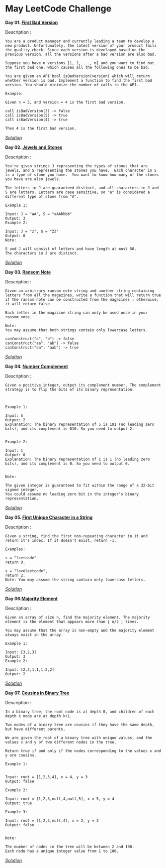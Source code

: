 # May LeetCode Challenge

**Day 01. [ First Bad Version](https://leetcode.com/explore/challenge/card/may-leetcoding-challenge/534/week-1-may-1st-may-7th/3316/)**

Description :

```
You are a product manager and currently leading a team to develop a new product. Unfortunately, the latest version of your product fails the quality check. Since each version is developed based on the previous version, all the versions after a bad version are also bad.

Suppose you have n versions [1, 2, ..., n] and you want to find out the first bad one, which causes all the following ones to be bad.

You are given an API bool isBadVersion(version) which will return whether version is bad. Implement a function to find the first bad version. You should minimize the number of calls to the API.

Example:

Given n = 5, and version = 4 is the first bad version.

call isBadVersion(3) -> false
call isBadVersion(5) -> true
call isBadVersion(4) -> true

Then 4 is the first bad version.
```

*[Solution](https://github.com/ankitvashisht12/May-LeetCode-Challenge/blob/master/Day-01.cpp)*


**Day 02. [Jewels and Stones](https://leetcode.com/explore/challenge/card/may-leetcoding-challenge/534/week-1-may-1st-may-7th/3317/)**

Description : 

```
You're given strings J representing the types of stones that are jewels, and S representing the stones you have.  Each character in S is a type of stone you have.  You want to know how many of the stones you have are also jewels.

The letters in J are guaranteed distinct, and all characters in J and S are letters. Letters are case sensitive, so "a" is considered a different type of stone from "A".

Example 1:

Input: J = "aA", S = "aAAbbbb"
Output: 3
Example 2:

Input: J = "z", S = "ZZ"
Output: 0
Note:

S and J will consist of letters and have length at most 50.
The characters in J are distinct.
```

*[Solution](https://github.com/ankitvashisht12/May-LeetCode-Challenge/blob/master/Day-02.cpp)*

**Day 03. [Ransom Note](https://leetcode.com/explore/featured/card/may-leetcoding-challenge/534/week-1-may-1st-may-7th/3318/)**

Description : 

```
Given an arbitrary ransom note string and another string containing letters from all the magazines, write a function that will return true if the ransom note can be constructed from the magazines ; otherwise, it will return false.

Each letter in the magazine string can only be used once in your ransom note.

Note:
You may assume that both strings contain only lowercase letters.

canConstruct("a", "b") -> false
canConstruct("aa", "ab") -> false
canConstruct("aa", "aab") -> true
```

*[Solution](https://github.com/ankitvashisht12/May-LeetCode-Challenge/blob/master/Day-03.cpp)*

**Day 04. [Number Complement](https://leetcode.com/explore/challenge/card/may-leetcoding-challenge/534/week-1-may-1st-may-7th/3319/)**

Description : 

```
Given a positive integer, output its complement number. The complement strategy is to flip the bits of its binary representation.

 

Example 1:

Input: 5
Output: 2
Explanation: The binary representation of 5 is 101 (no leading zero bits), and its complement is 010. So you need to output 2.
 

Example 2:

Input: 1
Output: 0
Explanation: The binary representation of 1 is 1 (no leading zero bits), and its complement is 0. So you need to output 0.
 

Note:

The given integer is guaranteed to fit within the range of a 32-bit signed integer.
You could assume no leading zero bit in the integer’s binary representation.

```

*[Solution](https://github.com/ankitvashisht12/May-LeetCode-Challenge/blob/master/Day-04.cpp)*


**Day 05. [First Unique Character in a String](https://leetcode.com/explore/challenge/card/may-leetcoding-challenge/534/week-1-may-1st-may-7th/3320/)**

Description : 

```
Given a string, find the first non-repeating character in it and return it's index. If it doesn't exist, return -1.

Examples:

s = "leetcode"
return 0.

s = "loveleetcode",
return 2.
Note: You may assume the string contain only lowercase letters.
```

*[Solution](https://github.com/ankitvashisht12/May-LeetCode-Challenge/blob/master/Day-05.cpp)*


**Day 06.[Majority Element](https://leetcode.com/explore/challenge/card/may-leetcoding-challenge/534/week-1-may-1st-may-7th/3321/)**

Description : 

```
Given an array of size n, find the majority element. The majority element is the element that appears more than ⌊ n/2 ⌋ times.

You may assume that the array is non-empty and the majority element always exist in the array.

Example 1:

Input: [3,2,3]
Output: 3
Example 2:

Input: [2,2,1,1,1,2,2]
Output: 2
```

*[Solution](https://github.com/ankitvashisht12/May-LeetCode-Challenge/blob/master/Day-06.cpp)*


**Day 07. [Cousins in Binary Tree](https://leetcode.com/explore/challenge/card/may-leetcoding-challenge/534/week-1-may-1st-may-7th/3322/)**

Description : 

```
In a binary tree, the root node is at depth 0, and children of each depth k node are at depth k+1.

Two nodes of a binary tree are cousins if they have the same depth, but have different parents.

We are given the root of a binary tree with unique values, and the values x and y of two different nodes in the tree.

Return true if and only if the nodes corresponding to the values x and y are cousins.

Example 1:


Input: root = [1,2,3,4], x = 4, y = 3
Output: false

Example 2:

Input: root = [1,2,3,null,4,null,5], x = 5, y = 4
Output: true

Example 3:

Input: root = [1,2,3,null,4], x = 2, y = 3
Output: false
 

Note:

The number of nodes in the tree will be between 2 and 100.
Each node has a unique integer value from 1 to 100.
```

*[Solution](https://github.com/ankitvashisht12/May-LeetCode-Challenge/blob/master/Day-07.cpp)*
